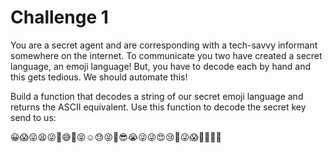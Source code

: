 # Challenge 1

You are a secret agent and are corresponding with a tech-savvy informant
somewhere on the internet. To communicate you two have created a secret language,
an emoji language! But, you have to decode each by hand and this gets tedious.
We should automate this!

Build a function that decodes a string of our secret emoji language and returns
the ASCII equivalent. Use this function to decode the secret key send to us:

😀😱😜😫😜🤕😅🤩😝☺️😓😝🙂😎😭😜😜😍😢🤔😜😱🤬🥺🤯🤭
